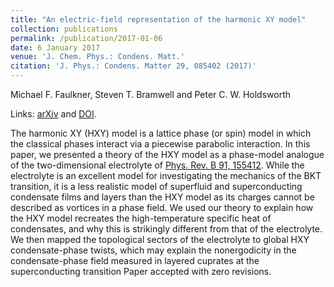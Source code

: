 ```yaml
---
title: "An electric-field representation of the harmonic XY model"
collection: publications
permalink: /publication/2017-01-06
date: 6 January 2017
venue: 'J. Chem. Phys.: Condens. Matt.'
citation: 'J. Phys.: Condens. Matter 29, 085402 (2017)'
---
```


Michael F. Faulkner, Steven T. Bramwell and Peter C. W. Holdsworth

Links: [arXiv](https://arxiv.org/abs/1610.06692) and [DOI](http://doi.org/10.1088/1361-648X/aa523f).

The harmonic XY (HXY) model is a lattice phase (or spin) model in which the classical phases interact via a piecewise parabolic interaction. In this paper, we presented a theory of the HXY model as a phase-model analogue of the two-dimensional electrolyte of [Phys. Rev. B  91, 155412](/publication/2015-04-10).  While the electrolyte is an excellent model for investigating the mechanics of the BKT transition, it is a less realistic model of superfluid and superconducting condensate films and layers than the HXY model as its charges cannot be described as vortices in a phase field. We used our theory to explain how the HXY model recreates the high-temperature specific heat of condensates, and why this is strikingly different from that of the electrolyte. We then mapped the topological sectors of the electrolyte to global HXY condensate-phase twists, which may explain the nonergodicity in the condensate-phase field measured in layered cuprates at the superconducting transition Paper accepted with zero revisions.
